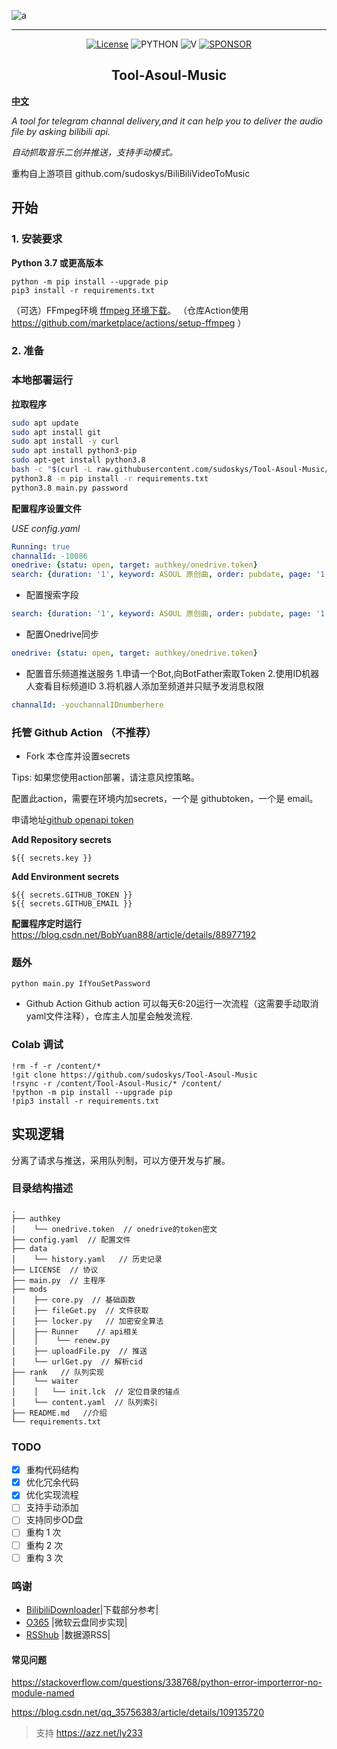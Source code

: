 

![a](https://s1.328888.xyz/2022/04/13/fPSGZ.jpg)

------------------------------------

<p align="center">
  <a href="https://img.shields.io/badge/LICENSE-Apache2-ff69b4"><img alt="License" src="https://img.shields.io/badge/LICENSE-Apache2-ff69b4"></a>
  <img src="https://img.shields.io/badge/USE-python-green" alt="PYTHON" >
  <img src="https://img.shields.io/badge/Version-220415-9cf" alt="V" >
  <a href="https://azz.net/ly233"><img src="https://img.shields.io/badge/Sponsor-Alipay-ff69b4" alt="SPONSOR"></a>
</p>


<h2 align="center">Tool-Asoul-Music</h2>

**[中文](README.md)**

*A tool for telegram channal delivery,and it can help you to deliver the audio file by asking bilibili api.*

*自动抓取音乐二创并推送，支持手动模式。*

重构自上游项目 github.com/sudoskys/BiliBiliVideoToMusic



## 开始

### 1. 安装要求

**Python 3.7 或更高版本** 
```shell
python -m pip install --upgrade pip
pip3 install -r requirements.txt
```
（可选）FFmpeg环境
 [ffmpeg 环境下载](https://ffmpeg.org/download.html#get-packages)。 （仓库Action使用 https://github.com/marketplace/actions/setup-ffmpeg ）


### 2. 准备
### 本地部署运行
**拉取程序**

```bash
sudo apt update
sudo apt install git
sudo apt install -y curl
sudo apt install python3-pip
sudo apt-get install python3.8
bash -c "$(curl -L raw.githubusercontent.com/sudoskys/Tool-Asoul-Music/main/setup.sh)"
python3.8 -m pip install -r requirements.txt
python3.8 main.py password
```



**配置程序设置文件**

*USE config.yaml*
```yaml
Running: true
channalId: -10086
onedrive: {statu: open, target: authkey/onedrive.token}
search: {duration: '1', keyword: ASOUL 原创曲, order: pubdate, page: '1', search_type: video,  tids_1: '3', tids_2: '28'}

```

- 配置搜索字段
```yaml
search: {duration: '1', keyword: ASOUL 原创曲, order: pubdate, page: '1', search_type: video,  tids_1: '3', tids_2: '28'}
```
- 配置Onedrive同步
```yaml
onedrive: {statu: open, target: authkey/onedrive.token}
```

- 配置音乐频道推送服务
1.申请一个Bot,向BotFather索取Token
2.使用ID机器人查看目标频道ID
3.将机器人添加至频道并只赋予发消息权限
```yaml
channalId: -youchannalIDnumberhere
```

### 托管 Github Action （不推荐）
* Fork 本仓库并设置secrets

Tips: 如果您使用action部署，请注意风控策略。

配置此action，需要在环境内加secrets，一个是 githubtoken，一个是 email。

申请地址[github openapi token](https://github.com/settings/tokens/new)


**Add Repository secrets**
```
${{ secrets.key }}
```

**Add Environment secrets**
```
${{ secrets.GITHUB_TOKEN }}
${{ secrets.GITHUB_EMAIL }}

```

**配置程序定时运行**
https://blog.csdn.net/BobYuan888/article/details/88977192




### 题外

```shell
python main.py IfYouSetPassword
```
- Github Action
Github action 可以每天6:20运行一次流程（这需要手动取消yaml文件注释），仓库主人加星会触发流程.




### Colab 调试

```
!rm -f -r /content/*
!git clone https://github.com/sudoskys/Tool-Asoul-Music
!rsync -r /content/Tool-Asoul-Music/* /content/
!python -m pip install --upgrade pip
!pip3 install -r requirements.txt
```

## 实现逻辑

分离了请求与推送，采用队列制，可以方便开发与扩展。



### 目录结构描述
```
.
├── authkey
│    └── onedrive.token  // onedrive的token密文
├── config.yaml  // 配置文件
├── data
│    └── history.yaml   // 历史记录
├── LICENSE  // 协议
├── main.py  // 主程序
├── mods
│    ├── core.py  // 基础函数
│    ├── fileGet.py  // 文件获取
│    ├── locker.py   // 加密安全算法
│    ├── Runner    // api相关
│    │    └── renew.py
│    ├── uploadFile.py  // 推送
│    └── urlGet.py  // 解析cid
├── rank   // 队列实现
│    └── waiter
│    │   └── init.lck  // 定位目录的锚点
│    └── content.yaml  // 队列索引
├── README.md   //介绍
└── requirements.txt 

```

### TODO
- [x] 重构代码结构
- [x] 优化冗余代码
- [x] 优化实现流程
- [ ] 支持手动添加
- [ ] 支持同步OD盘
- [ ] 重构 1 次
- [ ] 重构 2 次
- [ ] 重构 3 次

### 鸣谢

- [BilibiliDownloader](https://github.com/liuyunhaozz/bilibiliDownloader)|下载部分参考|
- [O365](https://github.com/O365/python-o365) |微软云盘同步实现|
- [RSShub](https://docs.rsshub.app/) |数据源RSS|


#### 常见问题

https://stackoverflow.com/questions/338768/python-error-importerror-no-module-named

https://blog.csdn.net/qq_35756383/article/details/109135720


>支持 https://azz.net/ly233

